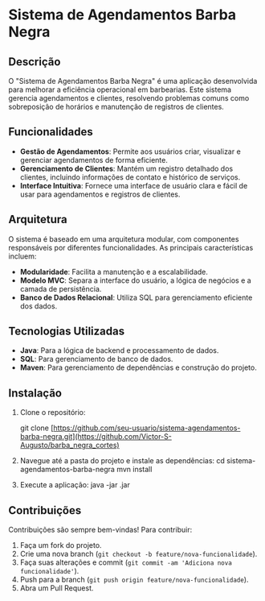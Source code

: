 # Sistema de Agendamentos Barba Negra

## Descrição

O "Sistema de Agendamentos Barba Negra" é uma aplicação desenvolvida para melhorar a eficiência operacional em barbearias. Este sistema gerencia agendamentos e clientes, resolvendo problemas comuns como sobreposição de horários e manutenção de registros de clientes.

## Funcionalidades

- **Gestão de Agendamentos**: Permite aos usuários criar, visualizar e gerenciar agendamentos de forma eficiente.
- **Gerenciamento de Clientes**: Mantém um registro detalhado dos clientes, incluindo informações de contato e histórico de serviços.
- **Interface Intuitiva**: Fornece uma interface de usuário clara e fácil de usar para agendamentos e registros de clientes.

## Arquitetura

O sistema é baseado em uma arquitetura modular, com componentes responsáveis por diferentes funcionalidades. As principais características incluem:

- **Modularidade**: Facilita a manutenção e a escalabilidade.
- **Modelo MVC**: Separa a interface do usuário, a lógica de negócios e a camada de persistência.
- **Banco de Dados Relacional**: Utiliza SQL para gerenciamento eficiente dos dados.

## Tecnologias Utilizadas

- **Java**: Para a lógica de backend e processamento de dados.
- **SQL**: Para gerenciamento de banco de dados.
- **Maven**: Para gerenciamento de dependências e construção do projeto.

## Instalação

1. Clone o repositório:

   git clone [https://github.com/seu-usuario/sistema-agendamentos-barba-negra.git](https://github.com/Victor-S-Augusto/barba_negra_cortes)

2. Navegue até a pasta do projeto e instale as dependências:
   cd sistema-agendamentos-barba-negra
   mvn install

3. Execute a aplicação:
   java -jar <nome-do-arquivo>.jar
   
## Contribuições

Contribuições são sempre bem-vindas! Para contribuir:

1. Faça um fork do projeto.
2. Crie uma nova branch (`git checkout -b feature/nova-funcionalidade`).
3. Faça suas alterações e commit (`git commit -am 'Adiciona nova funcionalidade'`).
4. Push para a branch (`git push origin feature/nova-funcionalidade`).
5. Abra um Pull Request.

